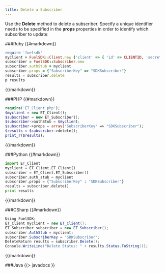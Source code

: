 ```yaml
---
title: Delete a Subscriber
---
```


Use the **Delete** method to delete a subscriber. Specify a unique identifier needs to be specified in the **props** properties in order to identify which subscriber to update:

###Ruby
{{#markdown}}
```ruby  
require 'fuelsdk'
myClient = FuelSDK::Client.new {'client' => { 'id' => CLIENTID, 'secret' => SECRET }}
subscriber = FuelSDK::Subscriber.new
subscriber.authStub = myclient
subscriber.props = {"SubscriberKey" => "SDKSubscriber"}
results = subscriber.delete
p results
```
{{/markdown}}

###PHP
{{#markdown}}
```php  
require('ET_Client.php');
$myclient = new ET_Client();
$subscriber = new ET_Subscriber();
$subscriber->authStub = $myclient;
$subscriber->props = array("SubscriberKey" => "SDKSubscriber");
$results = $subscriber->delete();
print_r($results);
```
{{/markdown}}

###Python
{{#markdown}}
```python  
import ET_Client
myclient = ET_Client.ET_Client()
subscriber = ET_Client.ET_Subscriber()
subscriber.auth_stub = myclient
subscriber.props = {"SubscriberKey" : "SDKSubscriber"}
results = subscriber.delete()
print results
```
{{/markdown}}

###CSharp
{{#markdown}}
```csharp  
Using FuelSDK;
ET_Client myclient = new ET_Client();
ET_Subscriber subscriber = new ET_Subscriber();
subscriber.AuthStub = myclient;
subscriber.SubscriberKey = "SDKSubscriber";
DeleteReturn results = subscriber.Delete();
Console.WriteLine("Delete Status: " + results.Status.ToString());
```
{{/markdown}}

###Java
{{> javadocs }}

